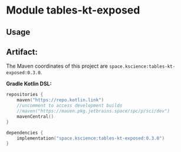 # Module tables-kt-exposed



## Usage

## Artifact:

The Maven coordinates of this project are `space.kscience:tables-kt-exposed:0.3.0`.

**Gradle Kotlin DSL:**
```kotlin
repositories {
    maven("https://repo.kotlin.link")
    //uncomment to access development builds
    //maven("https://maven.pkg.jetbrains.space/spc/p/sci/dev")
    mavenCentral()
}

dependencies {
    implementation("space.kscience:tables-kt-exposed:0.3.0")
}
```
